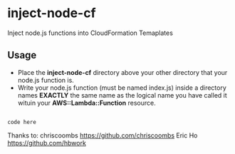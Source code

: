 # inject-node-cf
Inject node.js functions into CloudFormation Temaplates

## Usage

* Place the **inject-node-cf** directory above your other directory that your node.js function is.
* Write your node.js function (must be named index.js) inside a directory names **EXACTLY** the same name as the logical name you have called it wituin your  **AWS::Lambda::Function** resource.

```

code here

```


Thanks to: 
chriscoombs https://github.com/chriscoombs
Eric Ho https://github.com/hbwork

